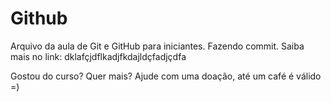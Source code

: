 # Github

Arquivo da aula de Git e GitHub para iniciantes.
Fazendo commit.
Saiba mais no link: dklafçjdflkadjfkdajldçfadjçdfa

Gostou  do curso? Quer mais? Ajude com uma doação, até um café é válido =)

